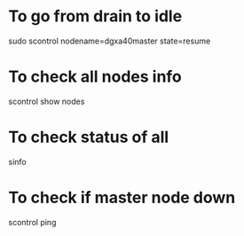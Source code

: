 # To go from drain to idle
sudo scontrol nodename=dgxa40master state=resume

# To check all nodes info
scontrol show nodes

# To check status of all
sinfo

# To check if master node down
scontrol ping

